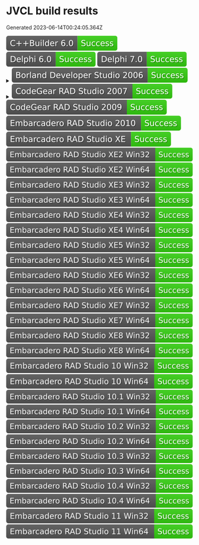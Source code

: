 # JVCL build results

Generated 2023-06-14T00:24:05.364Z

<img alt="C++Builder 6.0" src="./badges/jvcl_c6.svg">
<img alt="Delphi 6.0" src="./badges/jvcl_d6.svg">
<img alt="Delphi 7.0" src="./badges/jvcl_d7.svg">
<details>
<summary><img alt="Borland Developer Studio 2006" src="./badges/jvcl_d10.svg"></summary>

```
C:\Prog\build_auto\sources\jvcl\jvcl\run\JvDBGrid.pas (3831) - Warning: W1000 Symbol 'ExtractFieldName' is deprecated
```

</details>
<details>
<summary><img alt="CodeGear RAD Studio 2007" src="./badges/jvcl_d11.svg"></summary>

```
C:\Prog\build_auto\sources\jvcl\jvcl\run\JvDBGrid.pas (3831) - Warning: W1000 Symbol 'ExtractFieldName' is deprecated
```

</details>
<img alt="CodeGear RAD Studio 2009" src="./badges/jvcl_d12.svg">
<img alt="Embarcadero RAD Studio 2010" src="./badges/jvcl_d14.svg">
<img alt="Embarcadero RAD Studio XE" src="./badges/jvcl_d15.svg">
<img alt="Embarcadero RAD Studio XE2 Win32" src="./badges/jvcl_d16.svg">
<img alt="Embarcadero RAD Studio XE2 Win64" src="./badges/jvcl_d16_x64.svg">
<img alt="Embarcadero RAD Studio XE3 Win32" src="./badges/jvcl_d17.svg">
<img alt="Embarcadero RAD Studio XE3 Win64" src="./badges/jvcl_d17_x64.svg">
<img alt="Embarcadero RAD Studio XE4 Win32" src="./badges/jvcl_d18.svg">
<img alt="Embarcadero RAD Studio XE4 Win64" src="./badges/jvcl_d18_x64.svg">
<img alt="Embarcadero RAD Studio XE5 Win32" src="./badges/jvcl_d19.svg">
<img alt="Embarcadero RAD Studio XE5 Win64" src="./badges/jvcl_d19_x64.svg">
<img alt="Embarcadero RAD Studio XE6 Win32" src="./badges/jvcl_d20.svg">
<img alt="Embarcadero RAD Studio XE6 Win64" src="./badges/jvcl_d20_x64.svg">
<img alt="Embarcadero RAD Studio XE7 Win32" src="./badges/jvcl_d21.svg">
<img alt="Embarcadero RAD Studio XE7 Win64" src="./badges/jvcl_d21_x64.svg">
<img alt="Embarcadero RAD Studio XE8 Win32" src="./badges/jvcl_d22.svg">
<img alt="Embarcadero RAD Studio XE8 Win64" src="./badges/jvcl_d22_x64.svg">
<img alt="Embarcadero RAD Studio 10 Win32" src="./badges/jvcl_d23.svg">
<img alt="Embarcadero RAD Studio 10 Win64" src="./badges/jvcl_d23_x64.svg">
<img alt="Embarcadero RAD Studio 10.1 Win32" src="./badges/jvcl_d24.svg">
<img alt="Embarcadero RAD Studio 10.1 Win64" src="./badges/jvcl_d24_x64.svg">
<img alt="Embarcadero RAD Studio 10.2 Win32" src="./badges/jvcl_d25.svg">
<img alt="Embarcadero RAD Studio 10.2 Win64" src="./badges/jvcl_d25_x64.svg">
<img alt="Embarcadero RAD Studio 10.3 Win32" src="./badges/jvcl_d26.svg">
<img alt="Embarcadero RAD Studio 10.3 Win64" src="./badges/jvcl_d26_x64.svg">
<img alt="Embarcadero RAD Studio 10.4 Win32" src="./badges/jvcl_d27.svg">
<img alt="Embarcadero RAD Studio 10.4 Win64" src="./badges/jvcl_d27_x64.svg">
<img alt="Embarcadero RAD Studio 11 Win32" src="./badges/jvcl_d28.svg">
<img alt="Embarcadero RAD Studio 11 Win64" src="./badges/jvcl_d28_x64.svg">
